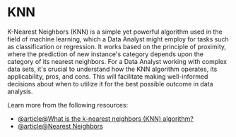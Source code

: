 # KNN 

K-Nearest Neighbors (KNN) is a simple yet powerful algorithm used in the field of machine learning, which a Data Analyst might employ for tasks such as classification or regression. It works based on the principle of proximity, where the prediction of new instance's category depends upon the category of its nearest neighbors. For a Data Analyst working with complex data sets, it's crucial to understand how the KNN algorithm operates, its applicability, pros, and cons. This will facilitate making well-informed decisions about when to utilize it for the best possible outcome in data analysis.

Learn more from the following resources:

- [@article@What is the k-nearest neighbors (KNN) algorithm?](https://www.ibm.com/topics/knn#:~:text=The%20k%2Dnearest%20neighbors%20KNN,used%20in%20machine%20learning%20today.)
- [@article@Nearest Neighbors](https://scikit-learn.org/stable/modules/neighbors.html)